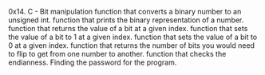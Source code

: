 0x14. C - Bit manipulation
function that converts a binary number to an unsigned int.
function that prints the binary representation of a number.
function that returns the value of a bit at a given index.
function that sets the value of a bit to 1 at a given index.
function that sets the value of a bit to 0 at a given index.
function that returns the number of bits you would need to flip to get from one number to another.
function that checks the endianness.
Finding  the password for the  program.
